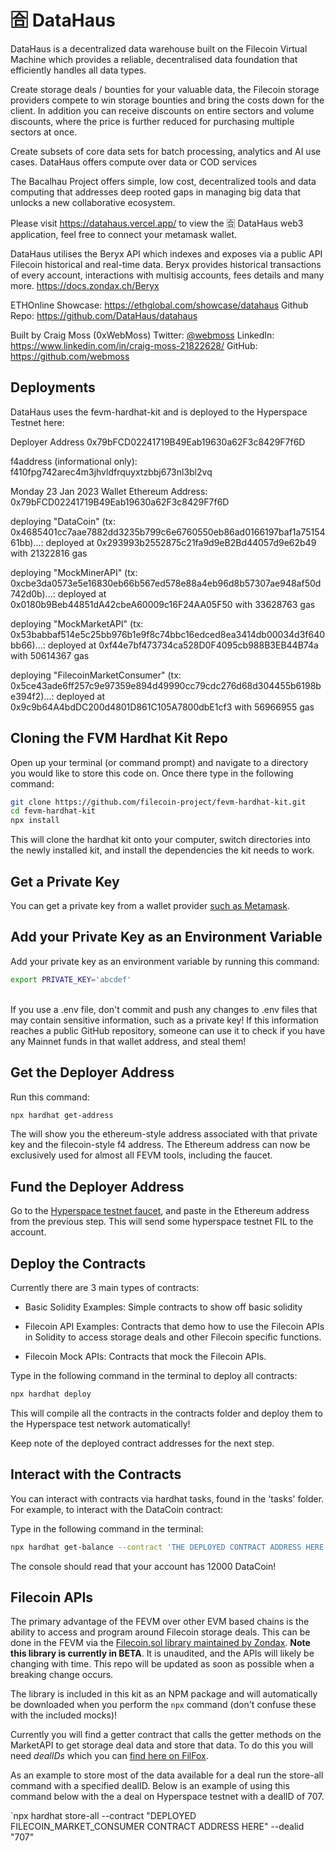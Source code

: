 # 🈴 DataHaus

DataHaus is a decentralized data warehouse built on the Filecoin Virtual Machine which provides a reliable, decentralised data foundation that efficiently handles all data types.

Create storage deals / bounties for your valuable data, the Filecoin storage providers compete to win storage bounties and bring the costs down for the client. In addition you can receive discounts on entire sectors and volume discounts, where the price is further reduced for purchasing multiple sectors at once.

Create subsets of core data sets for batch processing, analytics and AI use cases. DataHaus offers compute over data or COD services

The Bacalhau Project offers simple, low cost, decentralized tools and data computing that addresses deep rooted gaps in managing big data that unlocks a new collaborative ecosystem.

Please visit <https://datahaus.vercel.app/> to view the  🈴 DataHaus web3 application, feel free to connect your metamask wallet.

DataHaus utilises the Beryx API which indexes and exposes via a public API Filecoin historical and real-time data. Beryx  provides historical transactions of every account, interactions with multisig accounts, fees details and many more.
<https://docs.zondax.ch/Beryx>

ETHOnline Showcase: <https://ethglobal.com/showcase/datahaus>
Github Repo: <https://github.com/DataHaus/datahaus>

Built by Craig Moss (0xWebMoss)
Twitter: [@webmoss](https://twitter.com/webmoss)
LinkedIn: <https://www.linkedin.com/in/craig-moss-21822628/>
GitHub: <https://github.com/webmoss>

## Deployments

DataHaus uses the fevm-hardhat-kit and is deployed to the Hyperspace Testnet here:

Deployer Address
0x79bFCD02241719B49Eab19630a62F3c8429F7f6D

f4address (informational only): f410fpg742arec4m3jhvldfrquyxtzbbj673nl3bl2vq

Monday 23 Jan 2023
Wallet Ethereum Address: 0x79bFCD02241719B49Eab19630a62F3c8429F7f6D

deploying "DataCoin" (tx: 0x4685401cc7aae7882dd3235b799c6e6760550eb86ad0166197baf1a7515461bb)...: deployed at 0x293993b2552875c21fa9d9eB2Bd44057d9e62b49 with 21322816 gas

deploying "MockMinerAPI" (tx: 0xcbe3da0573e5e16830eb66b567ed578e88a4eb96d8b57307ae948af50d742d0b)...: deployed at 0x0180b9Beb44851dA42cbeA60009c16F24AA05F50 with 33628763 gas

deploying "MockMarketAPI" (tx: 0x53babbaf514e5c25bb976b1e9f8c74bbc16edced8ea3414db00034d3f640bb66)...: deployed at 0xf44e7bf473734ca528D0F4095cb988B3EB44B74a with 50614367 gas

deploying "FilecoinMarketConsumer" (tx: 0x5ce43ade6ff257c9e97359e894d49990cc79cdc276d68d304455b6198be394f2)...: deployed at 0x9c9b64A4bdDC200d4801D861C105A7800dbE1cf3 with 56966955 gas

## Cloning the FVM Hardhat Kit Repo

Open up your terminal (or command prompt) and navigate to a directory you would like to store this code on. Once there type in the following command:

```bash
git clone https://github.com/filecoin-project/fevm-hardhat-kit.git
cd fevm-hardhat-kit
npx install
```

This will clone the hardhat kit onto your computer, switch directories into the newly installed kit, and install the dependencies the kit needs to work.

## Get a Private Key

You can get a private key from a wallet provider [such as Metamask](https://metamask.zendesk.com/hc/en-us/articles/360015289632-How-to-export-an-account-s-private-key).

## Add your Private Key as an Environment Variable

Add your private key as an environment variable by running this command:

 ```bash
export PRIVATE_KEY='abcdef'
```

 \
If you use a .env file, don't commit and push any changes to .env files that may contain sensitive information, such as a private key! If this information reaches a public GitHub repository, someone can use it to check if you have any Mainnet funds in that wallet address, and steal them!

## Get the Deployer Address

Run this command:

```bash
npx hardhat get-address
```

The will show you the ethereum-style address associated with that private key and the filecoin-style f4 address. The Ethereum address can now be exclusively used for almost all FEVM tools, including the faucet.

## Fund the Deployer Address

Go to the [Hyperspace testnet faucet](https://hyperspace.yoga/#faucet), and paste in the Ethereum address from the previous step. This will send some hyperspace testnet FIL to the account.

## Deploy the Contracts

Currently there are 3 main types of contracts:

* Basic Solidity Examples: Simple contracts to show off basic solidity

* Filecoin API Examples: Contracts that demo how to use the Filecoin APIs in Solidity to access storage deals and other Filecoin specific functions.

* Filecoin Mock APIs: Contracts that mock the Filecoin APIs.

Type in the following command in the terminal to deploy all contracts:

 ```bash
npx hardhat deploy
```

This will compile all the contracts in the contracts folder and deploy them to the Hyperspace test network automatically!

Keep note of the deployed contract addresses for the next step.

## Interact with the Contracts

You can interact with contracts via hardhat tasks, found in the 'tasks' folder. For example, to interact with the DataCoin contract:

Type in the following command in the terminal:

 ```bash
npx hardhat get-balance --contract 'THE DEPLOYED CONTRACT ADDRESS HERE' --account 'YOUR ETHEREUM ADDRESS HERE'
```

The console should read that your account has 12000 DataCoin!

## Filecoin APIs

The primary advantage of the FEVM over other EVM based chains is the ability to access and program around Filecoin storage deals. This can be done in the FEVM via the [Filecoin.sol library maintained by Zondax](https://github.com/Zondax/filecoin-solidity). **Note this library is currently in BETA**. It is unaudited, and the APIs will likely be changing with time. This repo will be updated as soon as possible when a breaking change occurs.

The library is included in this kit as an NPM package and will automatically be downloaded when you perform the `npx` command (don't confuse these with the included mocks)!

Currently you will find a getter contract that calls the getter methods on the MarketAPI to get storage deal data and store that data. To do this you will need *dealIDs* which you can [find here on FilFox](https://hyperspace.filfox.info/en/deal).

As an example to store most of the data available for a deal run the store-all command with a specified dealID. Below is an example of using this command below with the a deal on Hyperspace testnet with a dealID of 707.

`npx hardhat store-all --contract "DEPLOYED FILECOIN_MARKET_CONSUMER CONTRACT ADDRESS HERE" --dealid "707"
